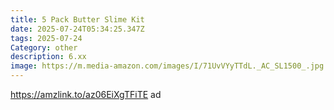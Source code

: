 ```yaml
---
title: 5 Pack Butter Slime Kit
date: 2025-07-24T05:34:25.347Z
tags: 2025-07-24
Category: other
description: 6.xx
image: https://m.media-amazon.com/images/I/71UvVYyTTdL._AC_SL1500_.jpg
---
```

https://amzlink.to/az06EiXgTFiTE ad